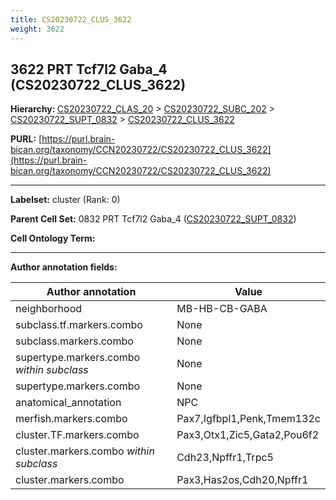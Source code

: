 ```yaml
---
title: CS20230722_CLUS_3622
weight: 3622
---
```

## 3622 PRT Tcf7l2 Gaba_4 (CS20230722_CLUS_3622)
<b>Hierarchy: </b>
[CS20230722_CLAS_20](../CS20230722_CLAS_20) >
[CS20230722_SUBC_202](../CS20230722_SUBC_202) >
[CS20230722_SUPT_0832](../CS20230722_SUPT_0832) >
[CS20230722_CLUS_3622](../CS20230722_CLUS_3622)

**PURL:** [https://purl.brain-bican.org/taxonomy/CCN20230722/CS20230722_CLUS_3622](https://purl.brain-bican.org/taxonomy/CCN20230722/CS20230722_CLUS_3622)

---


**Labelset:** cluster (Rank: 0)

**Parent Cell Set:** 0832 PRT Tcf7l2 Gaba_4 ([CS20230722_SUPT_0832](../CS20230722_SUPT_0832))



**Cell Ontology Term:** 

[MARKER GENES.]: #


---

[TRANSFERRED ANNOTATIONS.]: #


[AUTHOR ANNOTATION FIELDS.]: #


**Author annotation fields:**

| Author annotation | Value |
|-------------------|-------|
|neighborhood|MB-HB-CB-GABA|
|subclass.tf.markers.combo|None|
|subclass.markers.combo|None|
|supertype.markers.combo _within subclass_|None|
|supertype.markers.combo|None|
|anatomical_annotation|NPC|
|merfish.markers.combo|Pax7,Igfbpl1,Penk,Tmem132c|
|cluster.TF.markers.combo|Pax3,Otx1,Zic5,Gata2,Pou6f2|
|cluster.markers.combo _within subclass_|Cdh23,Npffr1,Trpc5|
|cluster.markers.combo|Pax3,Has2os,Cdh20,Npffr1|
